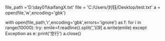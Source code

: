 file_path ='D:\day01\kaifangX.txt'
file = 'C:/Users/刘钰/Desktop/test.txt'
a = open(file,'w',encoding='gbk')

with open(file_path,'r',encoding='gbk',errors='ignore') as f:
    for i in range(10000):
        try:
            emile=f.readline().split(',')[9]
            a.write(emile)
        except Exception as e:
                 print('空行')
a.close()